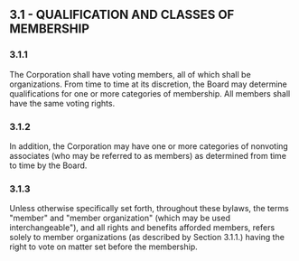 ## **3.1 - QUALIFICATION AND CLASSES OF MEMBERSHIP**
 
### **3.1.1** 

The Corporation shall have voting members, all of which shall be organizations. From time to time at its discretion, the Board may determine qualifications for one or more categories of membership. All members shall have the same voting rights. 

### **3.1.2** 

In addition, the Corporation may have one or more categories of nonvoting associates (who may be referred to as members) as determined from time to time by the Board.

### **3.1.3** 

Unless otherwise specifically set forth, throughout these bylaws, the terms "member" and "member organization" (which may be used interchangeable"), and all rights and benefits afforded members, refers solely to member organizations (as described by Section 3.1.1.) having the right to vote on matter set before the membership. 
